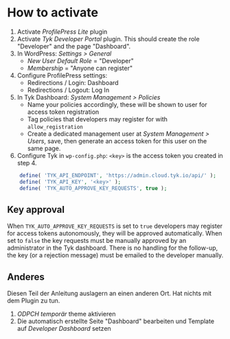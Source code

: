 # How to activate

1. Activate *ProfilePress Lite* plugin
2. Activate *Tyk Developer Portal* plugin. This should create the role "Developer" and the page "Dashboard".
3. In WordPress: *Settings > General*
	* *New User Default Role* = "Developer"
	* *Membership* = "Anyone can register"
4. Configure ProfilePress settings:
	* Redirections / Login: Dashboard
	* Redirections / Logout: Log In
4. In Tyk Dashboard: *System Management > Policies*
	* Name your policies accordingly, these will be shown to user for access token registration
	* Tag policies that developers may register for with `allow_registration`
	* Create a dedicated management user at *System Management > Users*, save, then generate an access
	token for this user on the same page.
5. Configure Tyk in `wp-config.php`:
`<key>` is the access token you created in step 4.
```php
    define( 'TYK_API_ENDPOINT', 'https://admin.cloud.tyk.io/api/' );
    define( 'TYK_API_KEY', '<key>' );
    define( 'TYK_AUTO_APPROVE_KEY_REQUESTS', true );
```

## Key approval
When `TYK_AUTO_APPROVE_KEY_REQUESTS` is set to `true` developers may register for access tokens autonomously, they will be approved automatically. When set to `false` the key requests must be manually approved by an administrator in the Tyk dashboard. There is no handling for the follow-up, the key (or a rejection message) must be emailed to the developer manually.

## Anderes

Diesen Teil der Anleitung auslagern an einen anderen Ort. Hat nichts mit dem Plugin zu tun.

1. *ODPCH temporär* theme aktivieren
2. Die automatisch erstellte Seite "Dashboard" bearbeiten und Template auf *Developer Dashboard* setzen